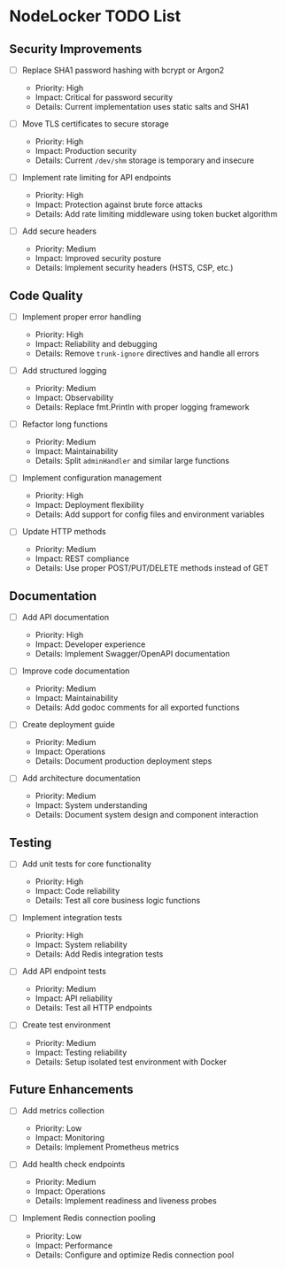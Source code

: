 # NodeLocker TODO List

## Security Improvements
- [ ] Replace SHA1 password hashing with bcrypt or Argon2
  - Priority: High
  - Impact: Critical for password security
  - Details: Current implementation uses static salts and SHA1

- [ ] Move TLS certificates to secure storage
  - Priority: High
  - Impact: Production security
  - Details: Current `/dev/shm` storage is temporary and insecure

- [ ] Implement rate limiting for API endpoints
  - Priority: High
  - Impact: Protection against brute force attacks
  - Details: Add rate limiting middleware using token bucket algorithm

- [ ] Add secure headers
  - Priority: Medium
  - Impact: Improved security posture
  - Details: Implement security headers (HSTS, CSP, etc.)

## Code Quality
- [ ] Implement proper error handling
  - Priority: High
  - Impact: Reliability and debugging
  - Details: Remove `trunk-ignore` directives and handle all errors

- [ ] Add structured logging
  - Priority: Medium
  - Impact: Observability
  - Details: Replace fmt.Println with proper logging framework

- [ ] Refactor long functions
  - Priority: Medium
  - Impact: Maintainability
  - Details: Split `adminHandler` and similar large functions

- [ ] Implement configuration management
  - Priority: High
  - Impact: Deployment flexibility
  - Details: Add support for config files and environment variables

- [ ] Update HTTP methods
  - Priority: Medium
  - Impact: REST compliance
  - Details: Use proper POST/PUT/DELETE methods instead of GET

## Documentation
- [ ] Add API documentation
  - Priority: High
  - Impact: Developer experience
  - Details: Implement Swagger/OpenAPI documentation

- [ ] Improve code documentation
  - Priority: Medium
  - Impact: Maintainability
  - Details: Add godoc comments for all exported functions

- [ ] Create deployment guide
  - Priority: Medium
  - Impact: Operations
  - Details: Document production deployment steps

- [ ] Add architecture documentation
  - Priority: Medium
  - Impact: System understanding
  - Details: Document system design and component interaction

## Testing
- [ ] Add unit tests for core functionality
  - Priority: High
  - Impact: Code reliability
  - Details: Test all core business logic functions

- [ ] Implement integration tests
  - Priority: High
  - Impact: System reliability
  - Details: Add Redis integration tests

- [ ] Add API endpoint tests
  - Priority: Medium
  - Impact: API reliability
  - Details: Test all HTTP endpoints

- [ ] Create test environment
  - Priority: Medium
  - Impact: Testing reliability
  - Details: Setup isolated test environment with Docker

## Future Enhancements
- [ ] Add metrics collection
  - Priority: Low
  - Impact: Monitoring
  - Details: Implement Prometheus metrics

- [ ] Add health check endpoints
  - Priority: Medium
  - Impact: Operations
  - Details: Implement readiness and liveness probes

- [ ] Implement Redis connection pooling
  - Priority: Low
  - Impact: Performance
  - Details: Configure and optimize Redis connection pool
